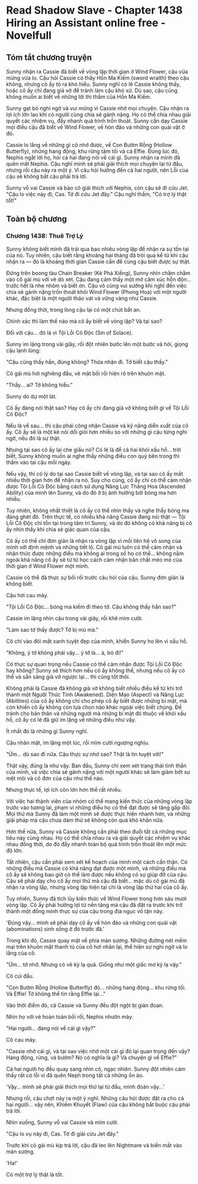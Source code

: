 # Read Shadow Slave - Chapter 1438 Hiring an Assistant online free - Novelfull

## Tóm tắt chương truyện

Sunny nhận ra Cassie đã biết về vòng lặp thời gian ở Wind Flower, cậu vừa mừng vừa lo. Cậu hỏi Cassie có thấy Hồn Ma Kiếm (sword wraith) theo cậu không, nhưng cô ấy tỏ ra khó hiểu. Sunny nghĩ có lẽ Cassie không thấy, hoặc cô ấy chỉ đang giả vờ để tránh làm cậu khó xử. Dù sao, cậu cũng không muốn ai biết về những lời thì thầm của Hồn Ma Kiếm.

Sunny gạt bỏ nghi ngờ và vui mừng vì Cassie nhớ mọi chuyện. Cậu nhận ra lợi ích lớn lao khi có người cùng chia sẻ gánh nặng. Họ có thể chia nhau giải quyết các nhiệm vụ, đẩy nhanh quá trình trốn thoát. Sunny cần dạy Cassie mọi điều cậu đã biết về Wind Flower, về hòn đảo và những con quái vật ở đó.

Cassie lo lắng về những gì cô nhớ được, về Con Bướm Rỗng (Hollow Butterfly), những hang động, khu rừng tăm tối và cả Effie. Đúng lúc đó, Nephis ngắt lời họ, hỏi cả hai đang nói về cái gì. Sunny nhận ra mình đã quên mất Nephis. Cậu nghĩ mình sẽ phải giải thích mọi chuyện lại từ đầu, nhưng rồi cậu nảy ra một ý. Vì câu hỏi hướng đến cả hai người, nên Lỗi của cậu sẽ không bắt cậu phải trả lời.

Sunny vỗ vai Cassie và bảo cô giải thích với Nephis, còn cậu sẽ đi cứu Jet. "Cậu lo việc này đi, Cas. Tớ đi cứu Jet đây." Cậu nghĩ thầm, "Có trợ lý thật tốt!"

## Toàn bộ chương

### Chương 1438: Thuê Trợ Lý

Sunny không biết mình đã trải qua bao nhiêu vòng lặp để nhận ra sự tồn tại của nó. Tuy nhiên, cậu biết rằng khoảng hai tháng đã trôi qua kể từ khi cậu nhận ra — đó là khoảng thời gian Cassie cần để cùng cậu biết được sự thật.

Đứng trên boong tàu Chain Breaker (Kẻ Phá Xiềng), Sunny nhìn chằm chằm vào cô gái mù với vẻ dò xét. Cậu đang cảm thấy một mớ cảm xúc hỗn độn... trước hết là nhẹ nhõm và biết ơn. Cậu vô cùng vui sướng khi nghĩ đến việc chia sẻ gánh nặng trốn thoát khỏi Wind Flower (Phong Hoa) với một người khác, đặc biệt là một người tháo vát và vững vàng như Cassie.

Nhưng đồng thời, trong lòng cậu lại có một chút bất an.

Chính xác thì làm thế nào mà cô ấy biết về vòng lặp? Và tại sao?

Đối với cậu... đó là vì Tội Lỗi Cô Độc (Sin of Solace).

Sunny im lặng trong vài giây, rồi đột nhiên bước lên một bước và hỏi, giọng cậu lạnh lùng:

"Cậu cũng thấy hắn, đúng không? Thừa nhận đi. Tớ biết cậu thấy."

Cô gái mù hơi nghiêng đầu, vẻ mặt bối rối hiện rõ trên khuôn mặt.

"Thấy... ai? Tớ không hiểu."

Sunny do dự một lát.

Cô ấy đang nói thật sao? Hay cô ấy chỉ đang giả vờ không biết gì về Tội Lỗi Cô Độc?

Nếu là vế sau... thì cậu phải công nhận Cassie và kỹ năng diễn xuất của cô ấy. Cô ấy sẽ là một kẻ nói dối giỏi hơn nhiều so với những gì cậu từng nghi ngờ, nếu đó là sự thật.

Nhưng tại sao cô ấy lại che giấu nó? Có lẽ là để cả hai khỏi xấu hổ... trời biết, Sunny không muốn ai nghe thấy những điều con quỷ bên trong thì thầm vào tai cậu mỗi ngày.

Nếu vậy, thì có lý do tại sao Cassie biết về vòng lặp, và tại sao cô ấy mất nhiều thời gian hơn để nhận ra nó. Suy cho cùng, cô ấy chỉ có thể cảm nhận được Tội Lỗi Cô Độc bằng cách sử dụng Năng Lực Thăng Hoa (Ascended Ability) của mình lên Sunny, và do đó ít bị ảnh hưởng bởi bóng ma hơn nhiều.

Tuy nhiên, không nhất thiết là cô ấy có thể nhìn thấy và nghe thấy bóng ma đáng ghét đó. Trên thực tế, có nhiều khả năng Cassie đang nói thật — Tội Lỗi Cô Độc chỉ tồn tại trong tâm trí Sunny, và do đó không có khả năng bị cô ấy nhìn thấy khi chia sẻ giác quan của cậu.

Cô ấy có thể chỉ đơn giản là nhận ra vòng lặp vì mối liên hệ vô song của mình với định mệnh và những tiết lộ. Cô gái mù luôn có thể cảm nhận và nhận thức được những điều mà không ai trong số họ có thể... không nằm ngoài khả năng cô ấy sẽ từ từ học cách cảm nhận bản chất méo mó của thời gian ở Wind Flower một mình.

Cassie có thể đã thực sự bối rối trước câu hỏi của cậu. Sunny đơn giản là không biết.

Cậu hơi cau mày.

"Tội Lỗi Cô Độc... bóng ma kiếm đi theo tớ. Cậu không thấy hắn sao?"

Cassie im lặng nhìn cậu trong vài giây, rồi khẽ mỉm cười.

"Làm sao tớ thấy được? Tớ bị mù mà."

Cô chỉ vào đôi mắt xanh tuyệt đẹp của mình, khiến Sunny ho lên vì xấu hổ.

"Không, ý tớ không phải vậy... ý tớ là... à, bỏ đi!"

Có thực sự quan trọng nếu Cassie có thể cảm nhận được Tội Lỗi Cô Độc hay không? Sunny sẽ thích hơn nếu cô ấy không thể, nhưng nếu cô ấy có thể và sẵn sàng giả vờ ngược lại... thì cũng tốt thôi.

Không phải là Cassie đã không giả vờ không biết nhiều điều kể từ khi trở thành một Người Thức Tỉnh (Awakened). Diện Mạo (Aspect) và Năng Lực (Abilities) của cô ấy không chỉ cho phép cô ấy biết được những bí mật, mà còn khiến cô ấy không còn lựa chọn nào khác ngoài việc biết chúng. Để tránh cho bản thân và những người mà những bí mật đó thuộc về khỏi xấu hổ, cô ấy có lẽ đã giữ im lặng về những điều như vậy.

Ít nhất đó là những gì Sunny nghĩ.

Cậu nhăn mặt, im lặng một lúc, rồi mỉm cười ngượng nghịu.

"Ừm... dù sao đi nữa. Cậu thực sự nhớ sao? Thật là tin tuyệt vời!"

Thật vậy, đúng là như vậy. Ban đầu, Sunny chỉ xem xét trạng thái tinh thần của mình, và việc chia sẻ gánh nặng với một người khác sẽ làm giảm bớt sự mệt mỏi và cô đơn của cậu như thế nào.

Nhưng thực tế, lợi ích còn lớn hơn thế rất nhiều.

Với việc hai thành viên của nhóm có thể mang kiến thức của những vòng lặp trước vào tương lai, phạm vi những điều họ có thể đạt được sẽ tăng gấp đôi. Mọi thứ mà Sunny đã làm một mình sẽ được thực hiện nhanh hơn, và những giải pháp mà cậu chưa dám thử sẽ không còn quá khó khăn nữa.

Hơn thế nữa, Sunny và Cassie không cần phải theo đuổi tất cả những mục tiêu này cùng nhau. Họ có thể chia nhau ra và giải quyết các nhiệm vụ khác nhau đồng thời, do đó đẩy nhanh toàn bộ quá trình trốn thoát lên một mức độ lớn.

Tất nhiên, cậu cần phải xem xét kế hoạch của mình một cách cẩn thận. Có những điều mà Cassie có khả năng đạt được một mình, và những điều mà cô ấy sẽ không bao giờ có thể làm được nếu không có sự giúp đỡ của cậu. Cậu sẽ phải dạy cho cô ấy mọi thứ mà cậu đã biết... mặc dù cô gái mù đã nhận ra vòng lặp, nhưng vòng lặp hiện tại chỉ là vòng lặp thứ hai của cô ấy.

Tuy nhiên, Sunny đã tích lũy kiến thức về Wind Flower trong hơn sáu mươi vòng lặp. Cô ấy phải hưởng lợi từ nền tảng mà cậu đã đặt ra trước khi trở thành một đồng minh thực sự của cậu trong địa ngục vô tận này.

'Đúng vậy... mình sẽ phải dạy cô ấy về hòn đảo và những con quái vật (abominations) sinh sống ở đó trước đã.'

Trong khi đó, Cassie quay mặt về phía màn sương. Những đường nét mềm mại trên khuôn mặt thanh tú của cô hơi nhăn lại, thể hiện sự nghi ngờ và lo lắng của cô.

"Ừm... tớ nhớ. Nhưng có vẻ kỳ lạ quá. Giống như một giấc mơ kỳ lạ vậy."

Cô cúi đầu.

"Con Bướm Rỗng (Hollow Butterfly) đó... những hang động... khu rừng tối. Và Effie! Tớ không thể tin rằng Effie lại..."

Vào thời điểm đó, cả Cassie và Sunny đều đột ngột bị gián đoạn.

Nhìn họ với vẻ hoàn toàn bối rối, Nephis nhướn mày.

"Hai người... đang nói về cái gì vậy?"

Cô cau mày.

"Cassie nhớ cái gì, và tại sao việc nhớ một cái gì đó lại quan trọng đến vậy? Hang động, rừng, và bướm? Nó có nghĩa là gì? Và chuyện gì về Effie?"

Cả hai người họ đều quay sang nhìn cô, ngạc nhiên. Sunny đột nhiên cảm thấy rất có lỗi vì đã quên Neph trong tất cả những ồn ào.

'Vậy... mình sẽ phải giải thích mọi thứ lại từ đầu, mình đoán vậy...'

Nhưng rồi, cậu chợt nảy ra một ý nghĩ. Những câu hỏi được đặt ra cho cả hai người... vậy nên, Khiếm Khuyết (Flaw) của cậu không bắt buộc cậu phải trả lời.

Nhìn xuống, Sunny vỗ vai Cassie và mỉm cười.

"Cậu lo vụ này đi, Cas. Tớ đi giải cứu Jet đây."

Trước khi cô gái mù kịp trả lời, cậu đã leo lên Nightmare và biến mất vào màn sương.

'Ha!'

Có một trợ lý thật là tốt.